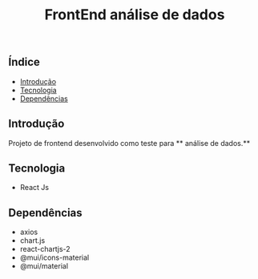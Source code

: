 <h1 align="center"> FrontEnd análise de dados </h1> <br>

## Índice

- [Introdução](#introdução)
- [Tecnologia](#tecnologia)
- [Dependências](#dependências)



## Introdução

Projeto de frontend desenvolvido como teste para ** análise de dados.**


## Tecnologia 

- React Js

## Dependências

- axios
- chart.js
- react-chartjs-2
- @mui/icons-material
- @mui/material
    


